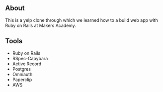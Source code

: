 ## About
This is a yelp clone through which we learned how to a build web app with Ruby on Rails at Makers Academy.

## Tools
* Ruby on Rails
* RSpec-Capybara
* Active Record
* Postgres
* Omniauth
* Paperclip
* AWS
